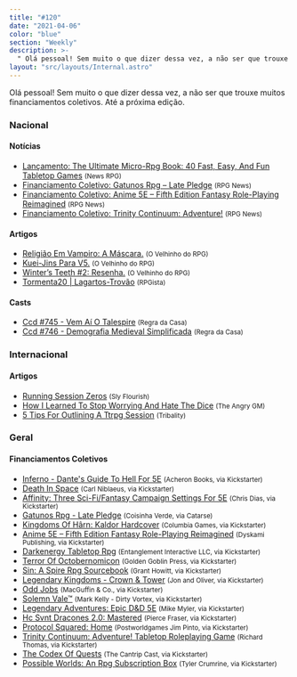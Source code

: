 ```yaml
---
title: "#120"
date: "2021-04-06"
color: "blue"
section: "Weekly"
description: >-
  " Olá pessoal! Sem muito o que dizer dessa vez, a não ser que trouxe muitos financiamentos coletivos. Até a próxima edição."
layout: "src/layouts/Internal.astro"
---
```


Olá pessoal! Sem muito o que dizer dessa vez, a não ser que trouxe muitos financiamentos coletivos. Até a próxima edição.

### Nacional

#### Notícias

- [Lançamento: The Ultimate Micro-Rpg Book: 40 Fast, Easy, And Fun Tabletop Games] <small>(News RPG)</small>
- [Financiamento Coletivo: Gatunos Rpg – Late Pledge] <small>(RPG News)</small>
- [Financiamento Coletivo: Anime 5E – Fifth Edition Fantasy Role-Playing Reimagined] <small>(RPG News)</small>
- [Financiamento Coletivo: Trinity Continuum: Adventure!] <small>(RPG News)</small>

#### Artigos

- [Religião Em Vampiro: A Máscara.] <small>(O Velhinho do RPG)</small>
- [Kuei-Jins Para V5.] <small>(O Velhinho do RPG)</small>
- [Winter’s Teeth #2: Resenha.] <small>(O Velhinho do RPG)</small>
- [Tormenta20 | Lagartos-Trovão] <small>(RPGista)</small>

#### Casts

- [Ccd #745 - Vem Aí O Talespire] <small>(Regra da Casa)</small>
- [Ccd #746 - Demografia Medieval Simplificada] <small>(Regra da Casa)</small>

### Internacional

#### Artigos

- [Running Session Zeros] <small>(Sly Flourish)</small>
- [How I Learned To Stop Worrying And Hate The Dice] <small>(The Angry GM)</small>
- [5 Tips For Outlining A Ttrpg Session] <small>(Tribality)</small>

### Geral

#### Financiamentos Coletivos

- [Inferno - Dante&#039;s Guide To Hell For 5E] <small>(Acheron Books, via Kickstarter)</small>
- [Death In Space] <small>(Carl Niblaeus, via Kickstarter)</small>
- [Affinity: Three Sci-Fi/Fantasy Campaign Settings For 5E] <small>(Chris Dias, via Kickstarter)</small>
- [Gatunos Rpg - Late Pledge] <small>(Coisinha Verde, via Catarse)</small>
- [Kingdoms Of Hârn: Kaldor Hardcover] <small>(Columbia Games, via Kickstarter)</small>
- [Anime 5E – Fifth Edition Fantasy Role-Playing Reimagined] <small>(Dyskami Publishing, via Kickstarter)</small>
- [Darkenergy Tabletop Rpg] <small>(Entanglement Interactive LLC, via Kickstarter)</small>
- [Terror Of Octobernomicon] <small>(Golden Goblin Press, via Kickstarter)</small>
- [Sin: A Spire Rpg Sourcebook] <small>(Grant Howitt, via Kickstarter)</small>
- [Legendary Kingdoms - Crown &amp; Tower] <small>(Jon and Oliver, via Kickstarter)</small>
- [Odd Jobs] <small>(MacGuffin &amp; Co., via Kickstarter)</small>
- [Solemn Vale™] <small>(Mark Kelly - Dirty Vortex, via Kickstarter)</small>
- [Legendary Adventures: Epic D&amp;D 5E] <small>(Mike Myler, via Kickstarter)</small>
- [Hc Svnt Dracones 2.0: Mastered] <small>(Pierce Fraser, via Kickstarter)</small>
- [Protocol Squared: Home] <small>(Postworldgames Jim Pinto, via Kickstarter)</small>
- [Trinity Continuum: Adventure! Tabletop Roleplaying Game] <small>(Richard Thomas, via Kickstarter)</small>
- [The Codex Of Quests] <small>(The Cantrip Cast, via Kickstarter)</small>
- [Possible Worlds: An Rpg Subscription Box] <small>(Tyler Crumrine, via Kickstarter)</small>

[financiamento coletivo: gatunos rpg – late pledge]: https://newsrpg.wordpress.com/2021/03/31/financiamento-coletivo-gatunos-rpg-late-pledge/
[gatunos rpg - late pledge]: https://www.catarse.me/gatunos_lp
[how i learned to stop worrying and hate the dice]: https://theangrygm.com/how-i-learned-to-hate-the-dice/
[tormenta20 | lagartos-trovão]: https://rpgista.com.br/2021/04/01/tormenta20-lagartos-trovao/?utm_source=rss&utm_medium=rss&utm_campaign=tormenta20-lagartos-trovao
[financiamento coletivo: anime 5e – fifth edition fantasy role-playing reimagined]: https://newsrpg.wordpress.com/2021/04/02/financiamento-coletivo-anime-5e-fifth-edition-fantasy-role-playing-reimagined/
[anime 5e – fifth edition fantasy role-playing reimagined]: https://www.kickstarter.com/projects/dyskami/anime-5e-fifth-edition-fantasy-role-playing-reimagined/
[ccd #745 - vem aí o talespire]: https://regradacasa.podbean.com/e/ccd-745-vem-ai-o-talespire/
[religião em vampiro: a máscara.]: https://ovelhinhodorpg.wordpress.com/2021/04/02/religiao-em-vampiro-a-mascara/
[financiamento coletivo: trinity continuum: adventure!]: https://newsrpg.wordpress.com/2021/04/03/financiamento-coletivo-trinity-continuum-adventure/
[trinity continuum: adventure! tabletop roleplaying game]: https://www.kickstarter.com/projects/200664283/trinity-continuum-adventure-tabletop-roleplaying-game
[kuei-jins para v5.]: https://ovelhinhodorpg.wordpress.com/2021/04/04/kuei-jins-para-v5/
[winter’s teeth #2: resenha.]: https://ovelhinhodorpg.wordpress.com/2021/04/04/winters-teeth-2-resenha/
[running session zeros]: https://slyflourish.com/running_session_zeros.html
[ccd #746 - demografia medieval simplificada]: https://regradacasa.podbean.com/e/ccd-746-demografia-medieval-simplificada/
[lançamento: the ultimate micro-rpg book: 40 fast, easy, and fun tabletop games]: https://newsrpg.wordpress.com/2021/04/06/lancamento-the-ultimate-micro-rpg-book-40-fast-easy-and-fun-tabletop-games/
[5 tips for outlining a ttrpg session]: https://www.tribality.com/2021/04/06/5-tips-for-outlining-a-ttrpg-session/
[legendary adventures: epic d&amp;d 5e]: https://www.kickstarter.com/projects/verantheacodex/legendary-adventures-epic-dandd-5e
[the codex of quests]: https://www.kickstarter.com/projects/thecantripcast/the-codex-of-quests
[terror of octobernomicon]: https://www.kickstarter.com/projects/golden-goblin-press/terrors-of-octobernomicon
[hc svnt dracones 2.0: mastered]: https://www.kickstarter.com/projects/wgfproductions/hc-svnt-dracones-20-mastered
[sin: a spire rpg sourcebook]: https://www.kickstarter.com/projects/gshowitt/sin-a-spire-rpg-sourcebook
[affinity: three sci-fi/fantasy campaign settings for 5e]: https://www.kickstarter.com/projects/diasexmachina/affinity-three-sci-fi-fantasy-campaign-books-for-5e
[inferno - dante&#039;s guide to hell for 5e]: https://www.kickstarter.com/projects/acherongames/inferno-dantes-guide-to-hell-for-5e
[kingdoms of hârn: kaldor hardcover]: https://www.kickstarter.com/projects/columbiagames/kingdoms-of-harn-kaldor
[odd jobs]: https://www.kickstarter.com/projects/macguffinandco/odd-jobs-0
[legendary kingdoms - crown &amp; tower]: https://www.kickstarter.com/projects/thelevelup/legendary-kingdoms-crown-and-tower
[protocol squared: home]: https://www.kickstarter.com/projects/218255739/protocol-squared-home
[possible worlds: an rpg subscription box]: https://www.kickstarter.com/projects/1013756372/possible-worlds
[darkenergy tabletop rpg]: https://www.kickstarter.com/projects/darkenergyuniverse/darkenergy-tabletop-rpg
[death in space]: https://www.kickstarter.com/projects/cnibl/death-in-space
[solemn vale™]: https://www.kickstarter.com/projects/mk-dirtyvortex/solemn-vale
